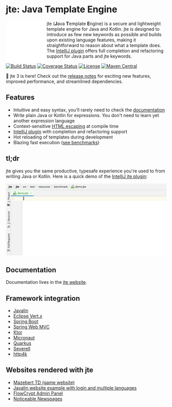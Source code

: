 # jte: Java Template Engine

<img align="left" alt="jte" src="docs/jte.svg" width="128">jte (**J**ava **T**emplate **E**ngine) is a secure and lightweight template engine for Java and Kotlin. jte is designed to introduce as few new keywords as possible and builds upon existing language features, making it straightforward to reason about what a template does. The [IntelliJ plugin][intellij-plugin] offers full completion and refactoring support for Java parts and jte keywords.

[![Build Status](https://github.com/casid/jte/workflows/Test%20all%20JDKs%20on%20all%20OSes/badge.svg)](https://github.com/casid/jte/actions)
[![Coverage Status](https://codecov.io/gh/casid/jte/branch/main/graph/badge.svg)](https://codecov.io/gh/casid/jte)
[![License](https://img.shields.io/badge/license-Apache%202.0-blue.svg)](https://raw.githubusercontent.com/casid/jte/master/LICENSE)
[![Maven Central](https://img.shields.io/maven-central/v/gg.jte/jte.svg)][maven-central]

🚀 jte 3 is here! Check out the [release notes](https://github.com/casid/jte/releases/tag/3.0.0) for exciting new features, improved performance, and streamlined dependencies.

## Features

- Intuitive and easy syntax, you'll rarely need to check the [documentation](https://jte.gg/)
- Write plain Java or Kotlin for expressions. You don't need to learn yet another expression language
- Context-sensitive [HTML escaping](https://jte.gg/html-rendering/#html-escaping) at compile time
- [IntelliJ plugin][intellij-plugin] with completion and refactoring support
- Hot reloading of templates during development
- Blazing fast execution ([see benchmarks](https://jte.gg/#performance))

## tl;dr

jte gives you the same productive, typesafe experience you're used to from writing Java or Kotlin. Here is a quick demo of the [IntelliJ jte plugin][intellij-plugin]:

![jte plugin in IntelliJ](docs/jte-intellij.gif)

## Documentation

Documentation lives in the [jte website](https://jte.gg/).

## Framework integration

- [Javalin](https://javalin.io/tutorials/jte)
- [Eclipse Vert.x](https://github.com/vert-x3/vertx-web/tree/master/vertx-template-engines/vertx-web-templ-jte)
- [Spring Boot](https://github.com/casid/jte-spring-boot-demo)
- [Spring Web MVC](https://github.com/izogfif/demo-spring-jte)
- [Ktor](https://ktor.io/docs/jte.html)
- [Micronaut](https://micronaut-projects.github.io/micronaut-views/latest/guide/#jte)
- [Quarkus](https://github.com/renannprado/quarkus-jte-extension/)
- [Severell](https://github.com/severell/severell-jte-plugin)
- [http4k](https://www.http4k.org/guide/reference/templating)

## Websites rendered with jte

- [Mazebert TD (game website)](https://mazebert.com)
- [Javalin website example with login and multiple languages](https://github.com/casid/jte-javalin-tutorial)
- [FlowCrypt Admin Panel](https://flowcrypt.com/docs/technical/enterprise-admin-panel/usage/ui-overview.html)
- [Noticeable Newspages](https://noticeable.io)

[intellij-plugin]: https://plugins.jetbrains.com/plugin/14521-jte "IntelliJ jte Plugin"
[template-benchmark]: https://github.com/casid/template-benchmark/ "Template Benchmarks"
[maven-central]: https://central.sonatype.com/artifact/gg.jte/jte "jte in Maven Central"
